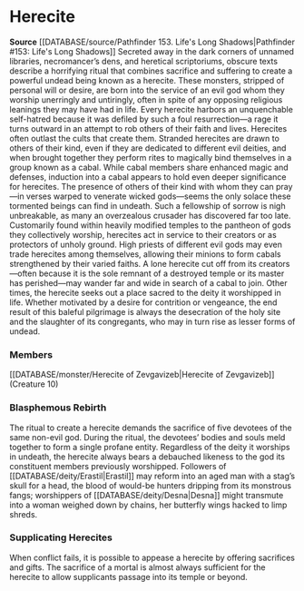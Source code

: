 ﻿---
creature_family: Herecite
id: '120'
name: Herecite
rarity: Common
source: '[[DATABASE/source/Pathfinder 153. Life''s Long Shadows|Pathfinder #153: Life''s
  Long Shadows]]'
type: Creature Family

---
# Herecite

**Source** [[DATABASE/source/Pathfinder 153. Life's Long Shadows|Pathfinder #153: Life's Long Shadows]]
Secreted away in the dark corners of unnamed libraries, necromancer’s dens, and heretical scriptoriums, obscure texts describe a horrifying ritual that combines sacrifice and suffering to create a powerful undead being known as a herecite. These monsters, stripped of personal will or desire, are born into the service of an evil god whom they worship unerringly and untiringly, often in spite of any opposing religious leanings they may have had in life. Every herecite harbors an unquenchable self-hatred because it was defiled by such a foul resurrection—a rage it turns outward in an attempt to rob others of their faith and lives.
 Herecites often outlast the cults that create them. Stranded herecites are drawn to others of their kind, even if they are dedicated to different evil deities, and when brought together they perform rites to magically bind themselves in a group known as a cabal. While cabal members share enhanced magic and defenses, induction into a cabal appears to hold even deeper significance for herecites. The presence of others of their kind with whom they can pray—in verses warped to venerate wicked gods—seems the only solace these tormented beings can find in undeath. Such a fellowship of sorrow is nigh unbreakable, as many an overzealous crusader has discovered far too late.
 Customarily found within heavily modified temples to the pantheon of gods they collectively worship, herecites act in service to their creators or as protectors of unholy ground. High priests of different evil gods may even trade herecites among themselves, allowing their minions to form cabals strengthened by their varied faiths. A lone herecite cut off from its creators—often because it is the sole remnant of a destroyed temple or its master has perished—may wander far and wide in search of a cabal to join. Other times, the herecite seeks out a place sacred to the deity it worshipped in life. Whether motivated by a desire for contrition or vengeance, the end result of this baleful pilgrimage is always the desecration of the holy site and the slaughter of its congregants, who may in turn rise as lesser forms of undead.

### Members

[[DATABASE/monster/Herecite of Zevgavizeb|Herecite of Zevgavizeb]] (Creature 10)

###  Blasphemous Rebirth

The ritual to create a herecite demands the sacrifice of five devotees of the same non-evil god. During the ritual, the devotees’ bodies and souls meld together to form a single profane entity. Regardless of the deity it worships in undeath, the herecite always bears a debauched likeness to the god its constituent members previously worshipped. Followers of [[DATABASE/deity/Erastil|Erastil]] may reform into an aged man with a stag’s skull for a head, the blood of would-be hunters dripping from its monstrous fangs; worshippers of [[DATABASE/deity/Desna|Desna]] might transmute into a woman weighed down by chains, her butterfly wings hacked to limp shreds.

###  Supplicating Herecites

When conflict fails, it is possible to appease a herecite by offering sacrifices and gifts. The sacrifice of a mortal is almost always sufficient for the herecite to allow supplicants passage into its temple or beyond.